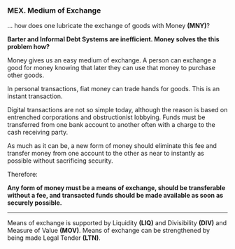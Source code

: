 
### MEX. Medium of Exchange

... how does one lubricate the exchange of goods with Money **(MNY)**?


**Barter and Informal Debt Systems are inefficient.  Money solves the this problem how?**


Money gives us an easy medium of exchange.  A person can exchange a good for money knowing that later they can use that money to purchase other goods.

In personal transactions, fiat money can trade hands for goods.  This is an instant transaction.

Digital transactions are not so simple today, although the reason is based on entrenched corporations and obstructionist lobbying.  Funds must be transferred from one bank account to another often with a charge to the cash receiving party.

As much as it can be, a new form of money should eliminate this fee and transfer money from one account to the other as near to instantly as possible without sacrificing security.

Therefore:

**Any form of money must be a means of exchange, should be transferable without a fee, and transacted funds should be made available as soon as securely possible.**

----------

Means of exchange is supported by Liquidity **(LIQ)** and Divisibility **(DIV)** and Measure of Value **(MOV)**. Means of exchange can be strengthened by being made Legal Tender **(LTN)**.



